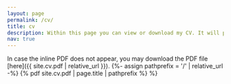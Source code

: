```yaml
---
layout: page
permalink: /cv/
title: cv
description: Within this page you can view or download my CV. It will periodically be updated. For any inquiries or questions do not hesitate to contact me.
nav: true
---
```

In case the inline PDF does not appear, you may download the PDF file [here]({{ site.cv.pdf | relative_url }}).
{%- assign pathprefix = '/' | relative_url -%}
{% pdf site.cv.pdf | page.title | pathprefix %} %}
